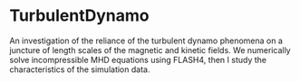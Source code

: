 # TurbulentDynamo
An investigation of the reliance of the turbulent dynamo phenomena on a juncture of length scales of the magnetic and kinetic fields. We numerically solve incompressible MHD equations using FLASH4, then I study the characteristics of the simulation data.
